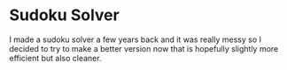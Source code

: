 # Sudoku Solver
I made a sudoku solver a few years back and it was really messy so I decided to try to make a better version now that is hopefully slightly more efficient but also cleaner.
